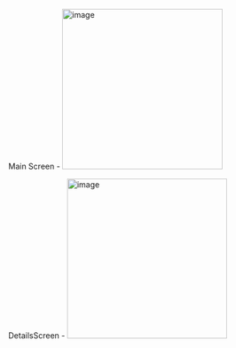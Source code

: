 Main Screen - <img width="289" alt="image" src="https://github.com/user-attachments/assets/79f6dfab-c5fb-42e3-b518-9b532c4a311f">

DetailsScreen - <img width="288" alt="image" src="https://github.com/user-attachments/assets/9592377b-7a58-4cdd-9411-8fecc2e3dc7a">

